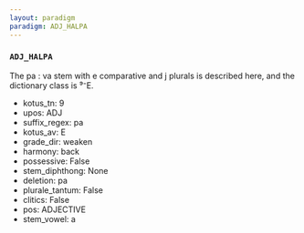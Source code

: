 ```yaml
---
layout: paradigm
paradigm: ADJ_HALPA
---
```

### ` ADJ_HALPA `

The pa : va stem with e comparative and j plurals is described here, and the dictionary class is ⁹⁻E.
* kotus_tn: 9
* upos: ADJ
* suffix_regex: pa
* kotus_av: E
* grade_dir: weaken
* harmony: back
* possessive: False
* stem_diphthong: None
* deletion: pa
* plurale_tantum: False
* clitics: False
* pos: ADJECTIVE
* stem_vowel: a

